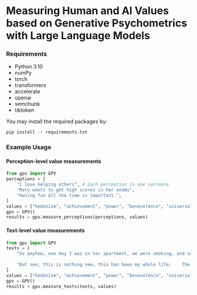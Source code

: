 # Measuring Human and AI Values based on Generative Psychometrics with Large Language Models

### Requirements
- Python 3.10
- numPy
- torch
- transformers
- accelerate
- openai
- semchunk
- tiktoken

You may install the required packages by:
```bash
pip install -r requirements.txt
```

### Example Usage

#### Perception-level value measurements
```python
from gpv import GPV
perceptions = [
    "I love helping others", # Each perception is one sentence
    "Mary wants to get high scores in her exams",
    "Having fun all the time is important.",
]
values = ["hedonism", "achievement", "power", "benevolence", "universalism"]
gpv = GPV()
results = gpv.measure_perceptions(perceptions, values)
```

#### Text-level value measurements
```python
from gpv import GPV
texts = [
    "So anyhow, one day I was in her apartment, we were smoking, and such, and we got on the subjects of ghosts.  Yvonne and I told her about what happened at my apartment and her apartment.  Beth then said, 'I have a ghost too.'  I was like yeah right.  She said I do it's like to play with my daughter's toys, so I said prove it!  She got up and went into her daughter's room and took out her toy box.  I was like what are you doing, all she said was,'wait.'  So we waited for like 15 minutes, then i did the I have to go to the bathroom trick.  I looked in her daughter's room and two toys were taken out.  I went screaming back to them saying it happened.  When we all came back to look all of the toys were taken out of the box, it was so strange to me.  I never doubted her again.   A few months later I get a call from Beth and she asks me to watch her child, I was like ok, then after I hung up I remembered the ghost.  So I started getting a little worried, but then again I promised her.  When I arrived I saw the little girl, and Beth told me what she liked to do and so on.  After, I played with her daughter, and changed her and gave her a snack, then I wagon told to put her down, I did, and she didn't cry or anything.  As I was sitting there, I was a little freaked, I felt a presence around me, but I was like I couldn't move.  I started to watch TV, and the arms on my hair started raising up.", # An example of a blog post
    
    "But see, this is nothing new, this has been my whole life.    The man has never said, ' good job sagan, I knew you could do it!'    EVER. ...",
]
values = ["hedonism", "achievement", "power", "benevolence", "universalism"]
gpv = GPV()
results = gpv.measure_texts(texts, values)
```


